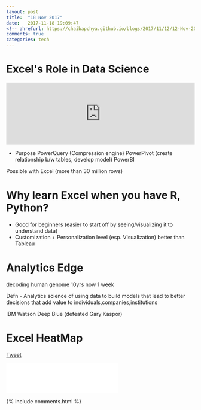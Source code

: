 ```yaml
---
layout: post
title:  "18 Nov 2017"
date:   2017-11-18 19:09:47
<!-- ahrefurl: https://chaibapchya.github.io/blogs/2017/11/12/12-Nov-2017.html -->
comments: true
categories: tech
---
```



# Excel's Role in Data Science

<iframe width="100%" height="166" scrolling="no" frameborder="no" src="https://w.soundcloud.com/player/?url=https%3A//api.soundcloud.com/tracks/343302450&amp;color=ff5500&amp;hide_related=true"></iframe>

- Purpose 
PowerQuery (Compression engine)
PowerPivot (create relationship b/w tables, develop model)
PowerBI

Possible with Excel (more than 30 million rows)

# Why learn Excel when you have R, Python?

- Good for beginners (easier to start off by seeing/visualizing it to understand data)
- Customization + Personalization level (esp. Visualization) better than Tableau

# Analytics Edge

decoding human genome 10yrs now 1 week

Defn - Analytics
science of using data to build models that lead to better decisions that add value to individuals,companies,institutions

IBM Watson
Deep Blue (defeated Gary Kaspor)

# Excel HeatMap


<div class="g-plus" data-action="share" data-href="https://chaibapchya.github.io/blogs/tech/2017/11/18/2017-11-18.html"></div>

<a href="https://twitter.com/share" class="twitter-share-button" data-url="https://chaibapchya.github.io/blogs/tech/2017/11/18/2017-11-18.html" data-via="chaibapchya" data-size="large" data-hashtags="TheConquestOfWhy,Tech,Data">Tweet</a>
<script>!function(d,s,id){var js,fjs=d.getElementsByTagName(s)[0],p=/^http:/.test(d.location)?'http':'https';if(!d.getElementById(id)){js=d.createElement(s);js.id=id;js.src=p+'://platform.twitter.com/widgets.js';fjs.parentNode.insertBefore(js,fjs);}}(document, 'script', 'twitter-wjs');</script>

<iframe src="//www.facebook.com/plugins/like.php?href=https%3A//chaibapchya.github.io/blogs/tech/2017/11/18/2017-11-18.html&amp;width&amp;layout=standard&amp;action=like&amp;show_faces=true&amp;share=true&amp;height=80&amp;appId=2079840108912058" scrolling="no" frameborder="0" style="border:none; overflow:hidden; height:80px;" allowTransparency="true"></iframe>

[firebug]: https://addons.mozilla.org/en-US/firefox/addon/firebug/
[chrome-dev-tools]: https://developer.chrome.com/devtools


{% include comments.html %}
